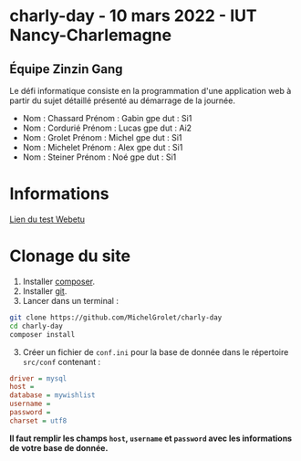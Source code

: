 # charly-day - 10 mars 2022 - IUT Nancy-Charlemagne

## Équipe Zinzin Gang

Le défi informatique consiste en la programmation d'une application web à partir du sujet détaillé présenté au démarrage de la journée.

- Nom	: Chassard			Prénom :	Gabin	  	gpe dut : Si1
- Nom	: Cordurié			Prénom :	Lucas	  	gpe dut : Ai2
- Nom	: Grolet		  	Prénom :	Michel		gpe dut : Si1
- Nom	: Michelet			Prénom :	Alex		gpe dut : Si1
- Nom	: Steiner		  	Prénom :	Noé			gpe dut : Si1

# Informations

[Lien du test Webetu](https://webetu.iutnc.univ-lorraine.fr/~grolet4u/charly-day/)

# Clonage du site

1. Installer [composer](https://getcomposer.org/).
2. Installer [git](https://git-scm.com/).
4. Lancer dans un terminal :

```bash
git clone https://github.com/MichelGrolet/charly-day
cd charly-day
composer install
```

3. Créer un fichier de `conf.ini` pour la base de donnée dans le répertoire `src/conf` contenant :

```ini
driver = mysql
host =
database = mywishlist
username =
password =
charset = utf8
```

**Il faut remplir les champs `host`, `username` et `password` avec les informations de votre base de donnée.**
